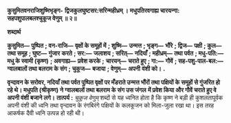 **कुसुमितवनराजिशुष्मिभृङ्ग-** **द्विजकुलघुष्टसर:सरिन्महीध्रम् ।** **मधुपतिरवगाह्य चारयन्गा:** **सहपशुपालबलश्चुकूज वेणुम् ॥ २॥** 

**शब्दार्थ** 

**कुसुमित—** **पुष्पित** **; वन-राजि—** **वृक्षों के समूहों में** **; शुष्मि—** **उन्मत्त** **; भृङ्ग—** **भौंरे** **; द्विज—** **पक्षी** **; कुल—** **तथा समूह** **; घुष्ट—** **गुंजार** **करते** **; सर:—** **जलाशय** **; सरित्—** **नदियाँ** **; महीध्रम्—** **तथा पर्वत** **; मधु-पति:—** **मधु के स्वामी (कृष्ण)** **; अवगाह्य—** **प्रवेश करके** **;** **चारयन्—** **चराते हुए** **; गा:—** **गौवें** **; सह-पशु-पाल-बल:—** **ग्वालबालों तथा बलराम के संग** **; चुकूज—** **बजाया** **; वेणुम्—** **अपनी** **वंशी को।** **.** 

**वृन्दावन के सरोवर, नदियाँ तथा पर्वत पुष्पित वृक्षों पर मँडराते उन्मत्त भौंरों तथा पक्षियों के** **समूहों से गुंजरित हो रहे थे। मधुपति (श्रीकृष्ण) ने ग्वालबालों तथा बलराम के संग उस जंगल** **में प्रवेश किया और गौवें चराते हुए वे अपनी वंशी बजाने लगे।** **तात्पर्य :** *चुकूज वेणुम्* शब्दों से यह ध्वनित होता है कि कृष्ण ने बड़ी ही कुशलतापूर्वक अपनी वंशी की ध्वनि तथा वृन्दावन के रंगबिरंगे पक्षियों के कलकूजन को मिला-जुला रखा था। इस तरह आकर्षक दैवी ध्वनि उत्पन्न हो रही थी।  